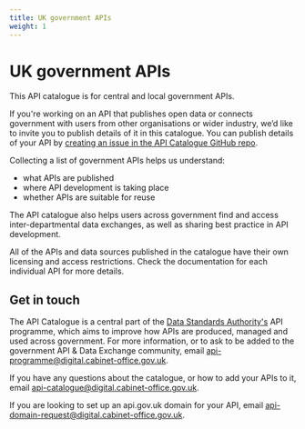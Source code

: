 ```yaml
---
title: UK government APIs
weight: 1
---
```


# UK government APIs

This API catalogue is for central and local government APIs.

If you're working on an API that publishes open data or connects government with users from other organisations or wider industry, we’d like to invite you to publish details of it in this catalogue. You can publish details of your API by [creating an issue in the API Catalogue GitHub repo](https://github.com/alphagov/api-catalogue/issues).

Collecting a list of government APIs helps us understand:

* what APIs are published
* where API development is taking place
* whether APIs are suitable for reuse

The API catalogue also helps users across government find and access inter-departmental data exchanges, as well as sharing best practice in API development.

All of the APIs and data sources published in the catalogue have their own licensing and access restrictions. Check the documentation for each individual API for more details.

## Get in touch

The API Catalogue is a central part of the [Data Standards Authority's](https://www.gov.uk/government/groups/data-standards-authority) API programme, which aims to improve how APIs are produced, managed and used across government. For more information, or to ask to be added to the government API & Data Exchange community, email <api-programme@digital.cabinet-office.gov.uk>.

If you have any questions about the catalogue, or how to add your APIs to it, email <api-catalogue@digital.cabinet-office.gov.uk>.

If you are looking to set up an api.gov.uk domain for your API, email <api-domain-request@digital.cabinet-office.gov.uk>.